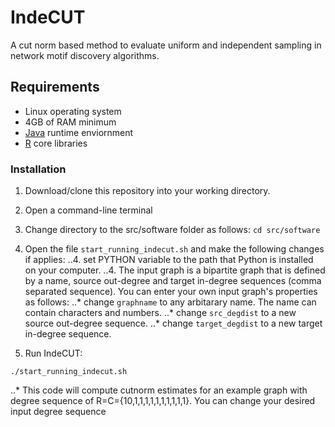 # IndeCUT
A cut norm based method to evaluate uniform and independent sampling in network motif discovery algorithms.

## Requirements
+ Linux operating system
+ 4GB of RAM minimum
+ [Java](https://java.com/en/download/) runtime enviornment 
+ [R](www.r-project.org) core libraries

### Installation
1. Download/clone this repository into your working directory. 
2. Open a command-line terminal
3. Change directory to the src/software folder as follows:
`cd src/software`
4. Open the file `start_running_indecut.sh` and make the following changes if applies:
..4. set PYTHON variable to the path that Python is installed on your computer.
..4. The input graph is a bipartite graph that is defined by a name, source out-degree and target in-degree sequences (comma separated sequence). You can enter your own input graph's properties as follows: 
..* change `graphname` to any arbitarary name. The name can contain characters and numbers. 
..* change `src_degdist` to a new source out-degree sequence. 
..* change `target_degdist` to a new target in-degree sequence.

5. Run IndeCUT:
```
./start_running_indecut.sh
```
..* This code will compute cutnorm estimates for an example graph with degree sequence of R=C={10,1,1,1,1,1,1,1,1,1,1}. You can change your desired input degree sequence 


